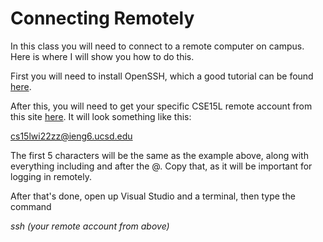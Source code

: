 # Connecting Remotely

In this class you will need to connect to a remote computer on campus. Here is where I will show you how to do this.

First you will need to install OpenSSH, which a good tutorial can be found [here](https://docs.microsoft.com/en-us/windows-server/administration/openssh/openssh_install_firstuse).

After this, you will need to get your specific CSE15L remote account from this site [here](https://sdacs.ucsd.edu/~icc/index.php).
It will look something like this: 

cs15lwi22zz@ieng6.ucsd.edu

The first 5 characters will be the same as the example above, along with everything including and after the @. Copy that, as it will be important for logging in remotely.

After that's done, open up Visual Studio and a terminal, then type the command

*ssh (your remote account from above)* 
